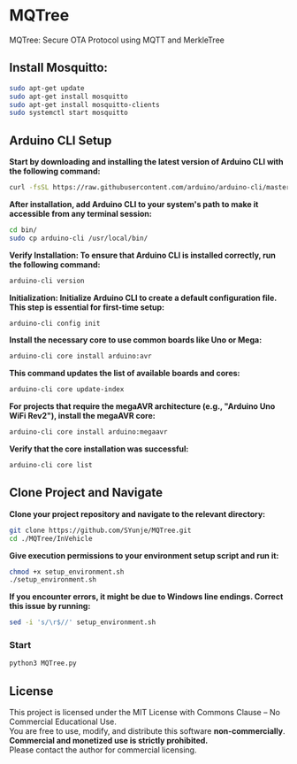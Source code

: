 # MQTree
MQTree: Secure OTA Protocol using MQTT and MerkleTree

## Install Mosquitto:
```bash
sudo apt-get update
sudo apt-get install mosquitto
sudo apt-get install mosquitto-clients
sudo systemctl start mosquitto
```

## Arduino CLI Setup
**Start by downloading and installing the latest version of Arduino CLI with the following command:**
```bash
curl -fsSL https://raw.githubusercontent.com/arduino/arduino-cli/master/install.sh | sh
```

**After installation, add Arduino CLI to your system's path to make it accessible from any terminal session:**
```bash
cd bin/
sudo cp arduino-cli /usr/local/bin/
```

**Verify Installation: To ensure that Arduino CLI is installed correctly, run the following command:**
```bash
arduino-cli version
```

**Initialization: Initialize Arduino CLI to create a default configuration file. This step is essential for first-time setup:**
```bash
arduino-cli config init
```

**Install the necessary core to use common boards like Uno or Mega:**
```bash
arduino-cli core install arduino:avr
```

**This command updates the list of available boards and cores:**
```bash
arduino-cli core update-index
```

**For projects that require the megaAVR architecture (e.g., "Arduino Uno WiFi Rev2"), install the megaAVR core:**
```bash
arduino-cli core install arduino:megaavr
```

**Verify that the core installation was successful:**
```bash
arduino-cli core list
```

## Clone Project and Navigate

**Clone your project repository and navigate to the relevant directory:**
```bash
git clone https://github.com/SYunje/MQTree.git
cd ./MQTree/InVehicle
```

**Give execution permissions to your environment setup script and run it:**
```bash
chmod +x setup_environment.sh
./setup_environment.sh
```

**If you encounter errors, it might be due to Windows line endings. Correct this issue by running:**
```bash
sed -i 's/\r$//' setup_environment.sh
```

### Start
```bash
python3 MQTree.py
```
## License

This project is licensed under the MIT License with Commons Clause – No Commercial Educational Use.  
You are free to use, modify, and distribute this software **non-commercially**.  
**Commercial and monetized use is strictly prohibited.**  
Please contact the author for commercial licensing.
